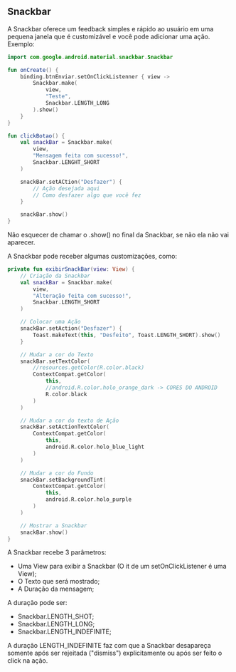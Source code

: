 ## Snackbar

A Snackbar oferece um feedback simples e rápido ao usuário em uma pequena janela que é customizável 
e você pode adicionar uma ação. Exemplo:
```kotlin
import com.google.android.material.snackbar.Snackbar

fun onCreate() {
    binding.btnEnviar.setOnClickListenner { view ->
        Snackbar.make(
            view,
            "Teste",
            Snackbar.LENGTH_LONG
        ).show()
    }
}

fun clickBotao() {
    val snackBar = Snackbar.make(
        view,
        "Mensagem feita com sucesso!",
        Snackbar.LENGHT_SHORT
    )

    snackBar.setACtion("Desfazer") {
        // Ação desejada aqui
        // Como desfazer algo que você fez
    }

    snackBar.show()
}
```

Não esquecer de chamar o .show() no final da Snackbar, se não ela não vai aparecer.

A Snackbar pode receber algumas customizações, como:
```kotlin
private fun exibirSnackBar(view: View) {
	// Criação da Snackbar
	val snackBar = Snackbar.make(  
	    view,  
	    "Alteração feita com sucesso!",  
	    Snackbar.LENGTH_SHORT  
	)  

	// Colocar uma Ação
	snackBar.setAction("Desfazer") {  
	    Toast.makeText(this, "Desfeito", Toast.LENGTH_SHORT).show()  
	}

	// Mudar a cor do Texto
	snackBar.setTextColor(  
	    //resources.getColor(R.color.black)  
	    ContextCompat.getColor(  
	        this,  
	        //android.R.color.holo_orange_dark -> CORES DO ANDROID  
	        R.color.black  
	    )  
	)

	// Mudar a cor do texto de Ação
	snackBar.setActionTextColor(  
	    ContextCompat.getColor(  
	        this,  
	        android.R.color.holo_blue_light  
	    )  
	)

	// Mudar a cor do Fundo
	snackBar.setBackgroundTint(  
	    ContextCompat.getColor(  
	        this,  
	        android.R.color.holo_purple  
	    )  
	)

	// Mostrar a Snackbar
	snackBar.show()
}
```

A Snackbar recebe 3 parâmetros:
- Uma View para exibir a Snackbar (O it de um setOnClickListener é uma View);
- O Texto que será mostrado;
- A Duração da mensagem;

A duração pode ser:
- Snackbar.LENGTH_SHOT;
- Snackbar.LENGTH_LONG;
- Snackbar.LENGTH_INDEFINITE;

A duração LENGTH_INDEFINITE faz com que a Snackbar desapareça somente após ser rejeitada ("dismiss") 
explicitamente ou após ser feito o click na ação.
